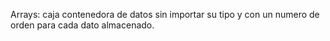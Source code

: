 Arrays: caja contenedora de datos sin importar su tipo y con un numero de orden para cada dato almacenado.
